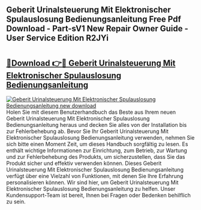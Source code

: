 ## Geberit Urinalsteuerung Mit Elektronischer Spulauslosung Bedienungsanleitung Free Pdf Download - Part-sV1 New Repair Owner Guide - User Service Edition R2JYi

# <h2><a href="http://df04rnw.blite.top/?on=Geberit+Urinalsteuerung+Mit+Elektronischer+Spulauslosung+Bedienungsanleitung">🔗Download 👉🔴 Geberit Urinalsteuerung Mit Elektronischer Spulauslosung Bedienungsanleitung</a></h2>

[![Geberit Urinalsteuerung Mit Elektronischer Spulauslosung Bedienungsanleitung new download](https://i.imgur.com/lujVjoI.png)](http://df04rnw.blite.top/?on=Geberit+Urinalsteuerung+Mit+Elektronischer+Spulauslosung+Bedienungsanleitung)
Holen Sie mit diesem Benutzerhandbuch das Beste aus Ihrem neuen Geberit Urinalsteuerung Mit Elektronischer Spulauslosung Bedienungsanleitung heraus und decken Sie alles von der Installation bis zur Fehlerbehebung ab. Bevor Sie Ihr Geberit Urinalsteuerung Mit Elektronischer Spulauslosung Bedienungsanleitung verwenden, nehmen Sie sich bitte einen Moment Zeit, um dieses Handbuch sorgfältig zu lesen. Es enthält wichtige Informationen zur Einrichtung, zum Betrieb, zur Wartung und zur Fehlerbehebung des Produkts, um sicherzustellen, dass Sie das Produkt sicher und effektiv verwenden können. Dieses Geberit Urinalsteuerung Mit Elektronischer Spulauslosung Bedienungsanleitung verfügt über eine Vielzahl von Funktionen, mit denen Sie Ihre Erfahrung personalisieren können. Wir sind hier, um Geberit Urinalsteuerung Mit Elektronischer Spulauslosung Bedienungsanleitung zu helfen. Unser Kundensupport-Team ist bereit, Ihnen bei Fragen oder Bedenken behilflich zu sein.
